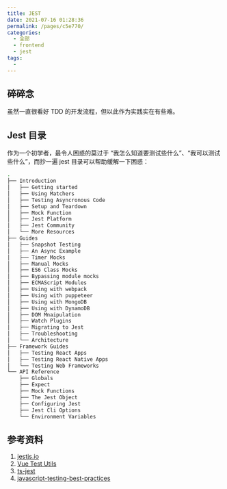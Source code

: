 ```yaml
---
title: JEST
date: 2021-07-16 01:28:36
permalink: /pages/c5e770/
categories: 
  - 全部
  - frontend
  - jest
tags: 
  - 
---
```


## 碎碎念

虽然一直很看好 TDD 的开发流程，但以此作为实践实在有些难。



## Jest 目录

作为一个初学者，最令人困惑的莫过于 “我怎么知道要测试些什么”、“我可以测试些什么”，而抄一遍 jest 目录可以帮助缓解一下困惑：

```bash
.
├── Introduction
│   ├── Getting started
│   ├── Using Matchers
│   ├── Testing Asyncronous Code
│   ├── Setup and Teardown
│   ├── Mock Function
│   ├── Jest Platform
│   ├── Jest Community
│   └── More Resources
├── Guides
│   ├── Snapshot Testing
│   ├── An Async Example
│   ├── Timer Mocks
│   ├── Manual Mocks
│   ├── ES6 Class Mocks
│   ├── Bypassing module mocks
│   ├── ECMAScript Modules
│   ├── Using with webpack
│   ├── Using with puppeteer
│   ├── Using with MongoDB
│   ├── Using with DynamoDB
│   ├── DOM Mnaipulation
│   ├── Watch Plugins
│   ├── Migrating to Jest
│   ├── Troubleshooting
│   └── Architecture
├── Framework Guides
│   ├── Testing React Apps
│   ├── Testing React Native Apps
│   └── Testing Web Frameworks
└── API Reference
    ├── Globals
    ├── Expect
    ├── Mock Functions
    ├── The Jest Object
    ├── Configuring Jest
    ├── Jest Cli Options
    └── Environment Variables
```




## 参考资料

1. [jestjs.io](https://jestjs.io/)
2. [Vue Test Utils](https://vue-test-utils.vuejs.org/zh/)
3. [ts-jest](https://kulshekhar.github.io/ts-jest/docs/)
4. [javascript-testing-best-practices](https://github.com/goldbergyoni/javascript-testing-best-practices)